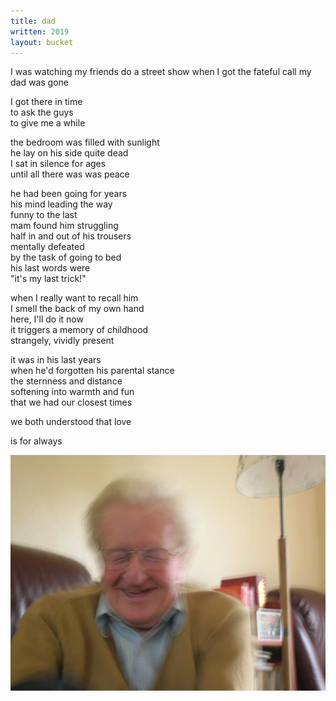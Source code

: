 ```yaml
---
title: dad
written: 2019
layout: bucket
---
```


<div class="poem">
I was watching my friends do a street show  
when I got the fateful call  
my dad  
was gone  


I got there in time  
to ask the guys  
to give me a while  


the bedroom was filled with sunlight  
he lay on his side quite dead  
I sat in silence for ages  
until all there was was peace  


he had been going for years  
his mind leading the way  
funny to the last  
mam found him struggling  
half in and out of his trousers  
mentally defeated  
by the task of going to bed  
his last words were  
"it's my last trick!"  


when I really want to recall him  
I smell the back of my own hand  
here, I'll do it now  
it triggers a memory of childhood  
strangely, vividly present  


it was in his last years  
when he'd forgotten his parental stance  
the sternness and distance  
softening into warmth and fun  
that we had our closest times  


we both understood
that love

is for always
</div>

!["Cul larfing"](/assets/images/bio/cul_larfing.jpg "Cul larfing")

